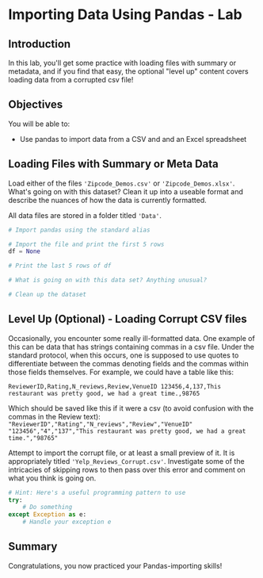 
# Importing Data Using Pandas - Lab

## Introduction

In this lab, you'll get some practice with loading files with summary or metadata, and if you find that easy, the optional "level up" content covers loading data from a corrupted csv file!

## Objectives
You will be able to:

- Use pandas to import data from a CSV and and an Excel spreadsheet  

##  Loading Files with Summary or Meta Data

Load either of the files `'Zipcode_Demos.csv'` or `'Zipcode_Demos.xlsx'`. What's going on with this dataset? Clean it up into a useable format and describe the nuances of how the data is currently formatted.

All data files are stored in a folder titled `'Data'`.


```python
# Import pandas using the standard alias

```


```python
# Import the file and print the first 5 rows
df = None

```


```python
# Print the last 5 rows of df

```


```python
# What is going on with this data set? Anything unusual?
```


```python
# Clean up the dataset

```

## Level Up (Optional) - Loading Corrupt CSV files

Occasionally, you encounter some really ill-formatted data. One example of this can be data that has strings containing commas in a csv file. Under the standard protocol, when this occurs, one is supposed to use quotes to differentiate between the commas denoting fields and the commas within those fields themselves. For example, we could have a table like this:  

`ReviewerID,Rating,N_reviews,Review,VenueID
123456,4,137,This restaurant was pretty good, we had a great time.,98765`

Which should be saved like this if it were a csv (to avoid confusion with the commas in the Review text):
`"ReviewerID","Rating","N_reviews","Review","VenueID"
"123456","4","137","This restaurant was pretty good, we had a great time.","98765"`

Attempt to import the corrupt file, or at least a small preview of it. It is appropriately titled `'Yelp_Reviews_Corrupt.csv'`. Investigate some of the intricacies of skipping rows to then pass over this error and comment on what you think is going on.


```python
# Hint: Here's a useful programming pattern to use
try:
    # Do something
except Exception as e:
    # Handle your exception e
```

## Summary

Congratulations, you now practiced your Pandas-importing skills!
